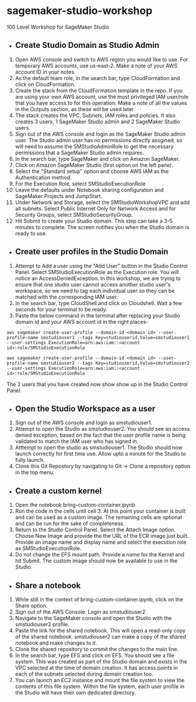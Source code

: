 # sagemaker-studio-workshop
100 Level Workshop for SageMaker Studio

- ## Create Studio Domain as Studio Admin

1. Open AWS console and switch to AWS region you would like to use. For temporary AWS accounts, use us-east-2. Make a note of your AWS account ID in your notes.
2. As the default team role, in the search bar, type CloudFormation and click on CloudFormation.
3. Create the stack from the CloudFormation template in the repo. If you are using your own AWS account, use the most privileged IAM user/role that you have access to for this operation. Make a note of all the values in the Outputs section, as these will be used later.
4. The stack creates the VPC, Subnets, IAM roles and policies. It also creates 3 users, 1 SageMaker Studio admin and 2 SageMaker Studio users. 
5. Sign out of the AWS console and login as the SageMaker Studio admin user. The Studio admin user has no permissions directly assgined, so will need to assume the SMStudioAdminRole to get the necessary permissions that a SageMaker Studio admin requires.
6. In the search bar, type SageMaker and click on Amazon SageMaker.
7. Click on Amazon SageMaker Studio (first option on the left pane).
8. Select the "Standard setup" option and choose AWS IAM as the Authentication method.
9. For the Execution Role, select SMStudioExecutionRole
10. Leave the defaults under Notebook sharing configuration and SageMaker Projects and JumpStart. 
11. Under Network and Storage, select the SMStudioWorkshopVPC and add all subnets. Select Public Internet Only for Network Access and for Security Groups, select SMStudioSecurityGroup.  
12. Hit Submit to create your Studio domain. This step can take a 3-5 minutes to complete. The screen notifies you when the Studio domain is ready to use.

- ## Create user profiles in the Studio Domain

1. Attempt to Add a user using the "Add User" button in the Studio Control Panel. Select SMStudioExecutionRole as the Execution role. You will notice an AccessDeniedException. In this workshop, we are trying to ensure that one studio user cannot access another studio user's workspace, so we need to tag each individual user so they can be matched with the corresponding IAM user.
2. In the search bar, type CloudShell and click on Cloudshell. Wait a few seconds for your terminal to be ready.
3. Paste the below command in the terminal after replacing your Studio domain Id and your AWS account id in the right places- 

  ```
  aws sagemaker create-user-profile --domain-id <domain id> --user-profile-name smstudiouser1 --tags Key=studiouserid,Value=smstudiouser1 --user-settings ExecutionRole=arn:aws:iam::<account id>:role/SMStudioExecutionRole
  
 aws sagemaker create-user-profile --domain-id <domain id> --user-profile-name smstudiouser2 --tags Key=studiouserid,Value=smstudiouser2 --user-settings ExecutionRole=arn:aws:iam::<account id>:role/SMStudioExecutionRole
  ```
  
 The 2 users that you have created now show show up in the Studio Control Panel.
   
- ## Open the Studio Workspace as a user

1. Sign out of the AWS console and login as smstudiouser1. 
2. Attempt to open the Studio as smstudiouser2. You should see an access denied exception, based on the fact that the user profile name is being validated to match the IAM user who has signed in.
3. Atttempt to open the studio as smstudiouser1. The Studio should now launch correctly for first time use. Allow upto a minute for the Studio to fully launch. 
4. Clone this Git Repostory by navigating to Git -> Clone a repository option in the top menu.

- ## Create a custom kernel

1. Open the notebook bring-custom-container.ipynb
2. Run the code in the cells until cell 3. At this point your container is built and can be used as a custom image. The remaining cells are optional and can be run for the sake of completeness.
3. Return to the Studio Control Panel. Select the Attach Image option. Choose New Image and provide the the URL of the ECR image just built. Provide an image name and display name and select the execution role as SMStudioExecutionRole.
4. Do not change the EFS mount path. Provide a name for the Kernel and hit Submit. The custom image should now be available to use in the Studio.

- ## Share a notebook

1. While still in the context of bring-custom-container.ipynb, click on the Share option.
2. Sign out of the AWS Console. Login as smstudiouser2
3. Navigate to the SageMaker console and open the Studio with the smstudiouser2 profile. 
4. Paste the link for the shared notebook. This will open a read-only copy of the shared notebook. smstudiouser2 can make a copy of the shared notebook and make changes to it.
5. Clone the shared repository to commit the changes to the main line.
6. In the search bar, type EFS and click on EFS. You should see a file system. This was created as part of the Studio domain and exists in the VPC selected at the time of domain creation. It has access points in each of the subnets selected during domain creation too. 
7. You can launch an EC2 instance and mount the file system to view the contents of this file system. Within the file system, each user profile in the Studio will have their own dedicated directory.
